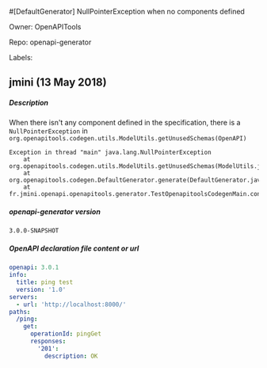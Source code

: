 #[DefaultGenerator] NullPointerException when no components defined

Owner: OpenAPITools

Repo: openapi-generator

Labels: 

## jmini (13 May 2018)

##### Description

When there isn't any component defined in the specification, there is a `NullPointerException` in `org.openapitools.codegen.utils.ModelUtils.getUnusedSchemas(OpenAPI)`

```
Exception in thread "main" java.lang.NullPointerException
	at org.openapitools.codegen.utils.ModelUtils.getUnusedSchemas(ModelUtils.java:96)
	at org.openapitools.codegen.DefaultGenerator.generate(DefaultGenerator.java:781)
	at fr.jmini.openapi.openapitools.generator.TestOpenapitoolsCodegenMain.convert(TestOpenapitoolsCodegenMain.java:79)
```

##### openapi-generator version

`3.0.0-SNAPSHOT`

##### OpenAPI declaration file content or url

```yaml
openapi: 3.0.1
info:
  title: ping test
  version: '1.0'
servers:
  - url: 'http://localhost:8000/'
paths:
  /ping:
    get:
      operationId: pingGet
      responses:
        '201':
          description: OK
```

